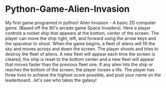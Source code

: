 # Python-Game-Alien-Invasion
My first game programed in python!
Alien Invasion - A basic 2D computer game. (Based off the 80's arcade game Space Invaders). 
Here a player controls a rocket ship that appears at the bottom, center of the screen. The player can move the ship right, left, and forward using the arrow keys and the spacebar to shoot. When the game begins, a fleet of aliens will fill the sky and moves across and down the screen. The player shoots and tries to destroy the fleet of aliens. A new fleet will appear each time the screen is cleared, the ship is reset to the bottom center and a new fleet will appear that moves faster than the previous fleet one. If any alien hits the ship or reaches the bottom of the screen, the player looses a life. The player has three lives to achieve the highest score possible, and post your name on the leaderboard...let's see who takes the galaxy!


